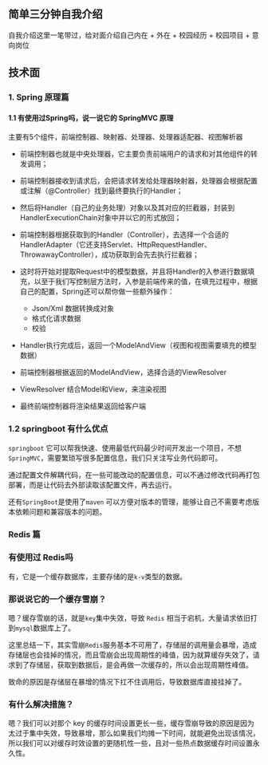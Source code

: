 ## 简单三分钟自我介绍

自我介绍这里一笔带过，给对面介绍自己内在 + 外在 + 校园经历 + 校园项目  + 意向岗位

## 技术面

### 1. Spring 原理篇

#### 1.1 有使用过Spring吗，说一说它的 SpringMVC 原理

主要有5个组件，前端控制器、映射器、处理器、处理器适配器、视图解析器

- 前端控制器也就是中央处理器，它主要负责前端用户的请求和对其他组件的转发调用；

- 前端控制器接收到请求后，会把请求转发给处理器映射器，处理器会根据配置或注解（@Controller）找到最终要执行的Handler；
- 然后将Handler（自己的业务处理）对象以及其对应的拦截器，封装到HandlerExecutionChain对象中并以它的形式放回；
- 前端控制器根据获取到的Handler（Controller），去选择一个合适的HandlerAdapter（它还支持Servlet、HttpRequestHandler、ThrowawayController），成功获取到会先去执行拦截器；
- 这时将开始对提取Request中的模型数据，并且将Handler的入参进行数据填充，以至于我们写控制层方法时，入参是前端传来的值，在填充过程中，根据自己的配置，Spring还可以帮你做一些额外操作：
  - Json/Xml 数据转换成对象
  - 格式化请求数据
  - 校验
- Handler执行完成后，返回一个ModelAndView（视图和视图需要填充的模型数据）
- 前端控制器根据返回的ModelAndView，选择合适的ViewResolver
- ViewResolver 结合Model和View，来渲染视图
- 最终前端控制器将渲染结果返回给客户端

### 1.2 springboot 有什么优点

`springboot` 它可以帮我快速、使用最低代码最少时间开发出一个项目，不想 `SpringMVC`，需要繁琐写很多配置信息，我们只关注写业务代码即可。

通过配置文件解耦代码，在一些可能改动的配置信息，可以不通过修改代码再打包部署，而是让代码去外部读取该配置文件，再去运行。

还有`SpringBoot`是使用了`maven` 可以方便对版本的管理，能够让自己不需要考虑版本依赖问题和兼容版本的问题。

### Redis 篇

### 有使用过 Redis吗

有，它是一个缓存数据库，主要存储的是`k-v`类型的数据。

### 那说说它的一个缓存雪崩？

嗯？缓存雪崩的话，就是`key`集中失效，导致 `Redis` 相当于宕机，大量请求依旧打到`mysql`数据库上了。

这里总结一下，其实雪崩`Redis`服务基本不可用了，存储层的调用量会暴增，造成存储层也会挂掉的情况，而且雪崩会出现周期性的峰值，因为就算缓存失效了，请求到了存储层，获取到数据后，是会再做一次缓存的，所以会出现周期性峰值。

致命的原因是存储层在暴增的情况下扛不住调用后，导致数据库直接挂掉了。

### 有什么解决措施？

嗯？我们可以对那个 key 的缓存时间设置更长一些，缓存雪崩导致的原因是因为太过于集中失效，导致暴增，那么如果我们均摊一下时间，就能避免出现该情况，所以我们可以对缓存时效设置的更随机性一些，且对一些热点数据缓存时间设置永久性。

